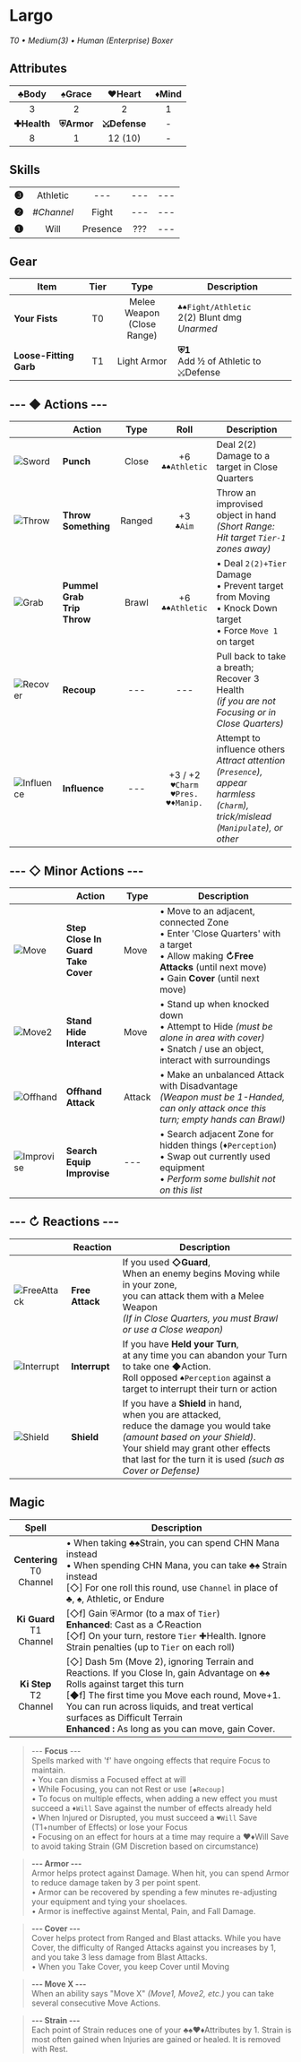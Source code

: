 
# Largo 
*T0 • Medium(3) • Human (Enterprise) Boxer*

## Attributes
|    ♣Body    |   ♠Grace   |    ♥Heart    | ♦Mind |
|:-----------:|:----------:|:------------:|:-----:|
|      3      |      2     |       2      |   1   |
| **✚Health** | **⛨Armor** | **⤩Defense** | - |
|    8    |    1   |  12 (10) | - |


## Skills
||||||
| -: | :-: | :-: | :-: | :-: |
| <big>**❸**</big> | Athletic | --- | --- | --- |
| <big>**❷**</big> | *#Channel* | Fight | --- | --- |
| <big>**❶**</big> | Will  | Presence | ??? | --- |


## Gear
| Item | Tier | Type | Description |
|-|:-:|:-:|-|
| **Your Fists** | T0 | Melee Weapon<br>(Close Range) | `♣♠Fight/Athletic`<br>2(2) Blunt dmg<br>*Unarmed* |
| **Loose-Fitting Garb** | T1 | Light Armor | **⛨1**<br>Add ½ of Athletic to ⤩Defense |

## --- ◆ Actions ---

|  | Action | Type | Roll | Description |
|-|-|:-:|:-:|-|
| ![Sword](https://imgur.com/VLNPHSV.png) | **Punch** | Close | +6<br>`♣♠Athletic` | Deal 2(2) Damage to a target in Close Quarters |
| ![Throw](https://imgur.com/sBOrPTZ.png) | **Throw Something** | Ranged | +3<br>`♣Aim` | Throw an improvised object in hand<br>*(Short Range: Hit target `Tier-1` zones away)* |
| ![Grab](https://imgur.com/4iPdPQk.png) | **Pummel<br>Grab<br>Trip<br>Throw** | Brawl | +6<br>`♣♠Athletic` | • Deal `2(2)+Tier` Damage<br>• Prevent target from Moving<br>• Knock Down target<br>• Force `Move 1` on target |
| ![Recover](https://imgur.com/5LR4eTj.png) | **Recoup** | --- | --- | Pull back to take a breath; Recover 3 Health<br>*(if you are not Focusing or in Close Quarters)* |
| ![Influence](https://imgur.com/lcgrkYO.png) | **Influence** | --- | +3 / +2<br>`♥Charm`<br>`♥Pres.`<br>`♥♦Manip.` | Attempt to influence others<br>*Attract attention (`Presence`), appear harmless (`Charm`), trick/mislead (`Manipulate`), or other* |

## --- ◇ Minor Actions --- 

|  | Action | Type | Description |
|-|-|-|-|
| ![Move](https://imgur.com/ZHmlrgx.png) | **Step<br>Close In<br>Guard<br>Take Cover** | Move | • Move to an adjacent, connected Zone<br>• Enter 'Close Quarters' with a target<br>• Allow making **↻Free Attacks** (until next move)<br>• Gain **Cover** (until next move) |
| ![Move2](https://imgur.com/ZHmlrgx.png) | **Stand<br>Hide<br>Interact** | Move | • Stand up when knocked down<br>• Attempt to Hide *(must be alone in area with cover)*<br>• Snatch / use an object, interact with surroundings |
| ![Offhand](https://imgur.com/Yl8M4Uh.png) | **Offhand Attack** | Attack | • Make an unbalanced Attack with Disadvantage<br>*(Weapon must be 1-Handed, can only attack once this turn; empty hands can Brawl)* |
| ![Improvise](https://imgur.com/ivypdCv.png) | **Search<br>Equip<br>Improvise** | --- | • Search adjacent Zone for hidden things (`♦Perception`)<br>• Swap out currently used equipment<br>• *Perform some bullshit not on this list* |

## --- ↻ Reactions ---

|  | Reaction | Description |
|-|-|-|
| ![FreeAttack](https://imgur.com/FvgCN2S.png) | **Free Attack** | If you used **◇Guard**, <br>When an enemy begins Moving while in your zone,<br>you can attack them with a Melee Weapon<br>*(If in Close Quarters, you must Brawl or use a Close weapon)* |
| ![Interrupt](https://imgur.com/jIlIjea.png) | **Interrupt** | If you have **Held your Turn**,<br>at any time you can abandon your Turn to take one ◆Action.<br>Roll opposed `♠Perception` against a target to interrupt their turn or action |
| ![Shield](https://imgur.com/LjiLuck.png) | **Shield** | If you have a **Shield** in hand,<br>when you are attacked,<br>reduce the damage you would take *(amount based on your Shield)*.<br>Your shield may grant other effects that last for the turn it is used *(such as Cover or Defense)* |

## Magic

| Spell | Description |
|:-:|-|
| **Centering**<br>T0<br>Channel | • When taking ♣♠Strain, you can spend CHN Mana instead<br>• When spending CHN Mana, you can take ♣♠ Strain instead<br>[◇] For one roll this round, use `Channel` in place of ♣, ♠, Athletic, or Endure |
| **Ki Guard**<br>T1<br>Channel | [◇f] Gain ⛨Armor (to a max of `Tier`)<br>**Enhanced**: Cast as a ↻Reaction<br>[◇f] On your turn, restore `Tier` ✚Health. Ignore Strain penalties (up to `Tier` on each roll) |
| **Ki Step**<br>T2<br>Channel | [◇] Dash 5m (Move 2), ignoring Terrain and Reactions. If you Close In, gain Advantage on ♣♠ Rolls against target this turn<br>[◆f] The first time you Move each round, Move+1. You can run across liquids, and treat vertical surfaces as Difficult Terrain<br>**Enhanced :** As long as you can move, gain Cover. |

> --- **Focus** ---  
> Spells marked with 'f' have ongoing effects that require Focus to maintain.  
>  • You can dismiss a Focused effect at will  
>  • While Focusing, you can not Rest or use `[◆Recoup]`  
>  • To focus on multiple effects, when adding a new effect  you must succeed a `♦Will` Save against the number of effects already held  
>  • When Injured or Disrupted, you must succeed a `♥Will` Save (T1+number of Effects) or lose your Focus  
>   • Focusing on an effect for hours at a time may require a ♥♦Will Save to avoid taking Strain (GM Discretion based on circumstance)  

> **--- Armor  ---**  
> Armor helps protect against Damage. When hit, you can spend Armor to reduce damage taken by 3 per point spent.  
> • Armor can be recovered by spending a few minutes re-adjusting your equipment and tying your shoelaces.  
> • Armor is ineffective against Mental, Pain, and Fall Damage.  

> **--- Cover ---**  
> Cover helps protect from Ranged and Blast attacks. While you have Cover, the difficulty of Ranged Attacks against you increases by 1, and you take 3 less damage from Blast Attacks.  
> • When you Take Cover, you keep Cover until Moving  

> **--- Move X ---**  
> When an ability says "Move X" *(Move1, Move2, etc.)* you can take several consecutive Move Actions.  

> **--- Strain ---**  
> Each point of Strain reduces one of your ♣♠♥♦Attributes by 1. Strain is most often gained when Injuries are gained or healed. It is removed with Rest.  
